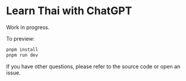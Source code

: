# Learn Thai with ChatGPT

Work in progress.

To preview:

```sh
pnpm install
pnpm run dev
```

If you have other questions, please refer to the source code or open an issue.